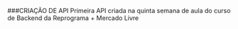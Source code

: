 ###CRIAÇÃO DE API
Primeira API criada na quinta semana de aula do curso de Backend da Reprograma + Mercado Livre
